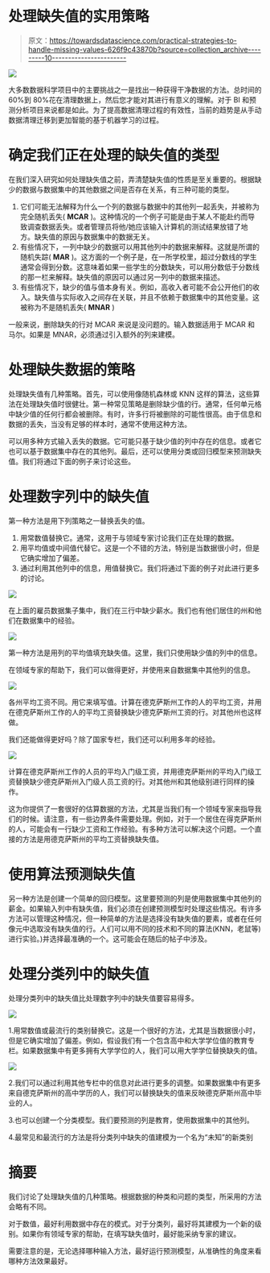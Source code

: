 # 处理缺失值的实用策略

> 原文：<https://towardsdatascience.com/practical-strategies-to-handle-missing-values-626f9c43870b?source=collection_archive---------10----------------------->

![](img/b4d45cd7cb37bd646640109aa1945881.png)

大多数数据科学项目中的主要挑战之一是找出一种获得干净数据的方法。总时间的 60%到 80%花在清理数据上，然后您才能对其进行有意义的理解。对于 BI 和预测分析项目来说都是如此。为了提高数据清理过程的有效性，当前的趋势是从手动数据清理迁移到更加智能的基于机器学习的过程。

# 确定我们正在处理的缺失值的类型

在我们深入研究如何处理缺失值之前，弄清楚缺失值的性质是至关重要的。根据缺少的数据与数据集中的其他数据之间是否存在关系，有三种可能的类型。

1.  它们可能无法解释为什么一个列的数据与数据中的其他列一起丢失，并被称为完全随机丢失( **MCAR** )。这种情况的一个例子可能是由于某人不能赴约而导致调查数据丢失。或者管理员将他/她应该输入计算机的测试结果放错了地方。缺失值的原因与数据集中的数据无关。
2.  有些情况下，一列中缺少的数据可以用其他列中的数据来解释。这就是所谓的随机失踪( **MAR** )。这方面的一个例子是，在一所学校里，超过分数线的学生通常会得到分数。这意味着如果一些学生的分数缺失，可以用分数低于分数线的那一栏来解释。缺失值的原因可以通过另一列中的数据来描述。
3.  有些情况下，缺少的值与值本身有关。例如，高收入者可能不会公开他们的收入。缺失值与实际收入之间存在关联，并且不依赖于数据集中的其他变量。这被称为不是随机丢失( **MNAR** )

一般来说，删除缺失的行对 MCAR 来说是没问题的。输入数据适用于 MCAR 和马尔。如果是 MNAR，必须通过引入额外的列来建模。

# 处理缺失数据的策略

处理缺失值有几种策略。首先，可以使用像随机森林或 KNN 这样的算法，这些算法在处理缺失值时很健壮。第一种常见策略是删除缺少值的行。通常，任何单元格中缺少值的任何行都会被删除。有时，许多行将被删除的可能性很高。由于信息和数据的丢失，当没有足够的样本时，通常不使用这种方法。

可以用多种方式输入丢失的数据。它可能只基于缺少值的列中存在的信息。或者它也可以基于数据集中存在的其他列。最后，还可以使用分类或回归模型来预测缺失值。我们将通过下面的例子来讨论这些。

# 处理数字列中的缺失值

第一种方法是用下列策略之一替换丢失的值。

1.  用常数值替换它。通常，这用于与领域专家讨论我们正在处理的数据。
2.  用平均值或中间值代替它。这是一个不错的方法，特别是当数据很小时，但是它确实增加了偏差。
3.  通过利用其他列中的信息，用值替换它。我们将通过下面的例子对此进行更多的讨论。

![](img/ed44491640029da30f5341b053682a2c.png)

在上面的雇员数据集子集中，我们在三行中缺少薪水。我们也有他们居住的州和他们在数据集中的经验。

![](img/59330f10cbbfee316d4b927440827c7d.png)

第一种方法是用列的平均值填充缺失值。这里，我们只使用缺少值的列中的信息。

在领域专家的帮助下，我们可以做得更好，并使用来自数据集中其他列的信息。

![](img/38c706364ff941f6281132ea181ae6c4.png)

各州平均工资不同。用它来填写值。计算在德克萨斯州工作的人的平均工资，并用在德克萨斯州工作的人的平均工资替换缺少德克萨斯州工资的行。对其他州也这样做。

我们还能做得更好吗？除了国家专栏，我们还可以利用多年的经验。

![](img/a7c5a3a2b97aaf302f31cb21b9dfcc9d.png)

计算在德克萨斯州工作的人员的平均入门级工资，并用德克萨斯州的平均入门级工资替换缺少德克萨斯州入门级人员工资的行。对其他州和其他级别进行同样的操作。

这为你提供了一套很好的估算数据的方法，尤其是当我们有一个领域专家来指导我们的时候。请注意，有一些边界条件需要处理。例如，对于一个居住在得克萨斯州的人，可能会有一行缺少工资和工作经验。有多种方法可以解决这个问题。一个直接的方法是用德克萨斯州的平均工资替换缺失值。

# 使用算法预测缺失值

另一种方法是创建一个简单的回归模型。这里要预测的列是使用数据集中其他列的薪金。如果输入列中有缺失值，我们必须在创建预测模型时处理这些情况。有许多方法可以管理这种情况，但一种简单的方法是选择没有缺失值的要素，或者在任何像元中选取没有缺失值的行。人们可以用不同的技术和不同的算法(KNN，老鼠等)进行实验。)并选择最准确的一个。这可能会在随后的帖子中涉及。

# 处理分类列中的缺失值

处理分类列中的缺失值比处理数字列中的缺失值要容易得多。

![](img/43dcaa228f6f03935cbaf525eb73cde0.png)

1.用常数值或最流行的类别替换它。这是一个很好的方法，尤其是当数据很小时，但是它确实增加了偏差。例如，假设我们有一个包含高中和大学学位值的教育专栏。如果数据集中有更多拥有大学学位的人，我们可以用大学学位替换缺失的值。

![](img/03f0f8199b0a8d6920b1c16ea1bf4417.png)

2.我们可以通过利用其他专栏中的信息对此进行更多的调整。如果数据集中有更多来自德克萨斯州的高中学历的人，我们可以替换缺失的值来反映德克萨斯州高中毕业的人。

3.也可以创建一个分类模型。我们要预测的列是教育，使用数据集中的其他列。

4.最常见和最流行的方法是将分类列中缺失的值建模为一个名为“未知”的新类别

# 摘要

我们讨论了处理缺失值的几种策略。根据数据的种类和问题的类型，所采用的方法会略有不同。

对于数值，最好利用数据中存在的模式。对于分类列，最好将其建模为一个新的级别。如果你有领域专家的帮助，在填写缺失值时，最好能采纳专家的建议。

需要注意的是，无论选择哪种输入方法，最好运行预测模型，从准确性的角度来看哪种方法效果最好。